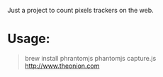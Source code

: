 Just a project to count pixels trackers on the web.

# Usage:

> brew install phrantomjs
> phantomjs capture.js http://www.theonion.com